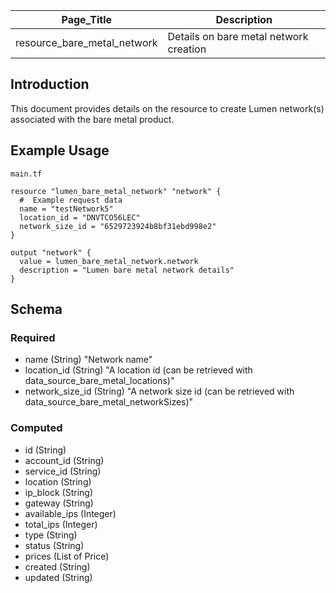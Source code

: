 | Page_Title                  | Description                            |
|-----------------------------|----------------------------------------|
| resource_bare_metal_network | Details on bare metal network creation |

## Introduction
This document provides details on the resource to create Lumen network(s) associated with the bare metal product.

## Example Usage
`main.tf`
```hcl
resource "lumen_bare_metal_network" "network" {
  #  Example request data
  name = "testNetwork5"
  location_id = "DNVTCO56LEC"
  network_size_id = "6529723924b8bf31ebd998e2"
}

output "network" {
  value = lumen_bare_metal_network.network
  description = "Lumen bare metal network details"
}
```

## Schema

### Required
- name (String) "Network name"
- location_id (String) "A location id (can be retrieved with data_source_bare_metal_locations)"
- network_size_id (String) "A network size id (can be retrieved with data_source_bare_metal_networkSizes)"

### Computed
- id (String)
- account_id (String)
- service_id (String)
- location (String)
- ip_block (String)
- gateway (String)
- available_ips (Integer)
- total_ips (Integer)
- type (String)
- status (String)
- prices (List of Price)
- created (String)
- updated (String)
